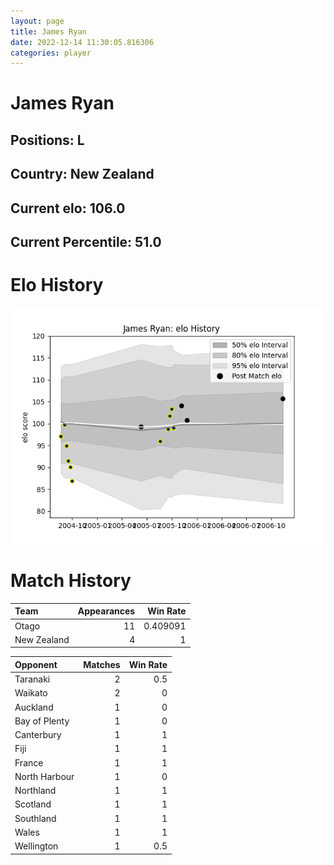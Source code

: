 ```yaml
---  
layout: page  
title: James Ryan  
date: 2022-12-14 11:30:05.816306  
categories: player  
---
```

# James Ryan

## Positions: L

## Country: New Zealand

## Current elo: 106.0

## Current Percentile: 51.0

# Elo History


![elo history](history_JamesRyan.png)
# Match History


| Team        |   Appearances |   Win Rate |
|:------------|--------------:|-----------:|
| Otago       |            11 |   0.409091 |
| New Zealand |             4 |   1        |

| Opponent      |   Matches |   Win Rate |
|:--------------|----------:|-----------:|
| Taranaki      |         2 |        0.5 |
| Waikato       |         2 |        0   |
| Auckland      |         1 |        0   |
| Bay of Plenty |         1 |        0   |
| Canterbury    |         1 |        1   |
| Fiji          |         1 |        1   |
| France        |         1 |        1   |
| North Harbour |         1 |        0   |
| Northland     |         1 |        1   |
| Scotland      |         1 |        1   |
| Southland     |         1 |        1   |
| Wales         |         1 |        1   |
| Wellington    |         1 |        0.5 |